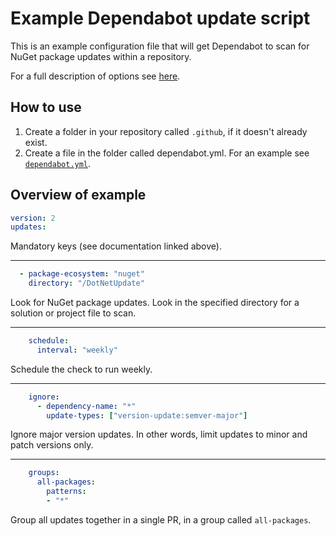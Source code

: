 # Example Dependabot update script
This is an example configuration file that will get Dependabot to scan for NuGet package updates within a repository.

For a full description of options see [here](https://docs.github.com/en/code-security/dependabot/dependabot-version-updates/configuration-options-for-the-dependabot.yml-file).

## How to use
1. Create a folder in your repository called `.github`, if it doesn't already exist.
2. Create a file in the folder called dependabot.yml. For an example see [`dependabot.yml`](dependabot.yml).

## Overview of example
```yaml
version: 2
updates:
```
Mandatory keys (see documentation linked above).

---

```yaml
  - package-ecosystem: "nuget"
    directory: "/DotNetUpdate"
```
Look for NuGet package updates. Look in the specified directory for a solution or project file to scan.

---

```yaml
    schedule:
      interval: "weekly"
```
Schedule the check to run weekly.

---

```yaml
    ignore:
      - dependency-name: "*"
        update-types: ["version-update:semver-major"]
```
Ignore major version updates. In other words, limit updates to minor and patch versions only.

---

```yaml
    groups:
      all-packages:
        patterns:
        - "*"
```
Group all updates together in a single PR, in a group called `all-packages`.

